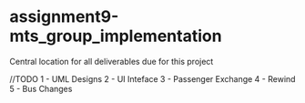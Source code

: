 # assignment9-mts_group_implementation
Central location for all deliverables due for this project 

//TODO
1 - UML Designs
2 - UI Inteface
3 - Passenger Exchange
4 - Rewind
5 - Bus Changes
